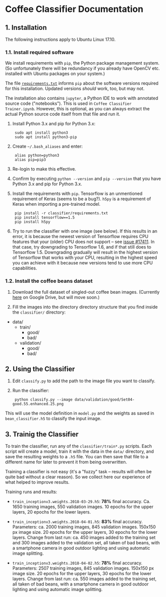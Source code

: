 # Coffee Classifier Documentation


## 1. Installation

The following instructions apply to Ubuntu Linux 17.10.


### 1.1. Install required software

We install requirements with `pip`, the Python package management system. (So unfortunately there will be redundancy if you already have OpenCV etc. installed with Ubuntu packages on your system.)

The file [`requirements.txt`](https://github.com/edgeryders/coffee-cobra/blob/master/classifier/requirements.txt) informs `pip` about the software versions required for this installation. Updated versions _should_ work, too, but may not.

The installation also contains `jupyter`, a Python IDE to work with annotated source code ("notebooks"). This is used in `Coffee Classifier Trainer.ipynb`. However, this is optional, as you can always extract the actual Python source code itself from that file and run it.


1. Install Python 3.x and pip for Python 3.x:

        sudo apt install python3
        sudo apt install python3-pip

2. Create `~/.bash_aliases` and enter:

        alias python=python3
        alias pip=pip3

3. Re-login to make this effective.

4. Confirm by executing `python --version` and `pip --version` that you have Python 3.x and pip for Python 3.x.

5. Install the requirements with `pip`. Tensorflow is an unmentioned requirement of Keras (seems to be a bug?). `h5py` is a requirement of Keras when importing a pre-trained model.

        pip install -r classifier/requirements.txt
        pip install tensorflow==1.5
        pip install h5py
        
6. Try to run the classifier with one image (see below). If this results in an error, it is because the newest version of Tensorflow requires CPU features that your (older) CPU does not support – see [issue #17411](https://github.com/tensorflow/tensorflow/issues/17411). In that case, try downgrading to Tensorflow 1.6, and if that still does to Tensorflow 1.5. Downgrading gradually will result in the highest version of Tensorflow that works with your CPU, resulting in the highest speed you can achieve with it because new versions tend to use more CPU capabilities.


### 1.2. Install the coffee beans dataset

1. Download the full dataset of singled-out coffee bean images. (Currently [here](https://drive.google.com/drive/folders/1CvEiDe5V_2zKDQWTssJhesFqkI1S99vJ) on Google Drive, but will move soon.)

2. Fill the images into the directory directory structure that you find inside the `classifier/` directory:

  * data/
    * train/
      * good/
      * bad/
    * validation/
      * good/
      * bad/


## 2. Using the Classifier

1. Edit `classify.py` to add the path to the image file you want to classify.

2. Run the classifier:

        python classify.py --image data/validation/good/Set04-good.55.enhanced.25.png


This will use the model definition in `model.py` and the weights as saved in `bean_classifier.h5` to classify the
input image.


## 3. Trainig the Classifier

To train the classifier, run any of the `classifier/train*.py` scripts. Each script will create a model, train it with the data in the `data/` directory, and save the resulting weights to a `.h5` file. You can then save that file to a different name for later to prevent it from being overwritten.

Training a classifier is not easy (it's a "fuzzy" task – results will often be quite bad without a clear reason). So we collect here our experience of what helped to improve results.

Training runs and results:

* `train_inceptionv3.weights.2018-03-29.h5`: **78%** final accuracy. Ca. 1650 training images, 550 validation images. 10 epochs for the upper layers, 20 epochs for the lower layers.

* `train_inceptionv3.weights.2018-04-01.h5`: **83%** final accuracy. Parameters: ca. 2000 training images, 845 validation images. 150x150 px image size. 20 epochs for the upper layers, 30 epochs for the lower layers. Change from last run: ca. 450 images added to the training set and 300 images added to the validation set, all taken of bad beans, with a smartphone camera in good outdoor lighting and using automatic image splitting.

* `train_inceptionv3.weights.2018-04-02.h5`: **78%** final accuracy. Parameters: 2507 training images, 845 validation images. 150x150 px image size. 20 epochs for the upper layers, 30 epochs for the lower layers. Change from last run: ca. 550 images added to the training set, all taken of bad beans, with a smartphone camera in good outdoor lighting and using automatic image splitting.

